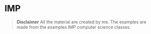 # IMP
> **Disclaimer**
> All the material are created by me.
> The examples are made from the examples IMP computer science classes.